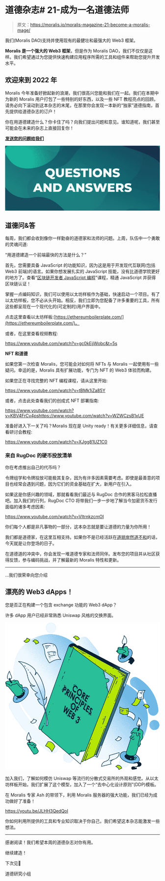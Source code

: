 # 道德杂志# 21-成为一名道德法师

> 原文：<https://moralis.io/moralis-magazine-21-become-a-moralis-mage/>

我们(Moralis DAO)支持并使用现有的最健壮和最强大的 Web3 框架。

**Moralis 是一个强大的 Web3 框架**，但是作为 Moralis DAO，我们不仅仅是这样。我们希望通过为您提供快速构建应用程序所需的工具和组件来帮助您提升开发水平。

## **欢迎来到 2022 年**

Moralis 今年准备好掀起新的浪潮，我们很高兴您能和我们在一起。我们在本期中为新的 Moralis 用户打包了一些特别的好东西，以及一些 NFT 教程亮点的回顾。请务必向下滚动到这本杂志的末尾，在那里你会发现一本新的“独家”道德指南，首先提供给道德杂志的订户！

你在用道德建造什么？你卡住了吗？向我们提出问题和意见。谁知道呢，我们甚至可能会在未来的杂志上直接回复你！

[**发送您的问题给我们**](https://ivanontech.typeform.com/to/R9K5lnGe)

![](img/de057c1773a0301800cfae6b833057c2.png)

## **道德问&答**

每周，我们都会收到像你一样勤奋的道德家和法师的问题。上周，队伍中一个勇敢的灵魂问道:

“用道德建造一个前端最快的方法是什么？”

首先，您需要具备 JavaScript 的功能知识，因为这是用于开发现代互联网(包括 Web3 前端)的语言。如果你想发展扎实的 JavaScript 技能，没有比道德学院更好的地方了。查看“[区块链开发者 JavaScript 编程](https://academy.moralis.io/courses/javascript-programming-for-blockchain-developers?utm_source=blog&utm_medium=post&utm_campaign=Exploring%2520Polymath%252C%2520the%2520POLY%2520Token%252C%2520and%2520the%2520POLYX%2520Token)”课程，精通 JavaScript 并获得区块链认证！

掌握一点编码知识，我们可以使用以太坊样板作为基础，快速启动一个项目。有了以太坊样板，您不必从头开始。相反，我们立即为您配备了许多重要的工具，所有这些都呈现在一个现代化的(可定制的)用户界面中。

点击这里查看以太坊样板:[https://ethereumboilerplate.com/](https://ethereumboilerplate.com/)。

或者，在这里查看视频教程:

https://www.youtube.com/watch?v=gc0kEjjWobc&t=5s

**NFT 和道德**

如果您第一次检查 Moralis，您可能会对如何将 NFTs 与 Moralis 一起使用有一些疑问。幸运的是，Moralis 具有扩展功能，专门为 NFT 的 Web3 体验而构建。

如果您正在寻找完整的 NFT 编程课程，请从这里开始:

https://www.youtube.com/watch?v=tBMk1iZa85Y

或者，点击此处查看我们的创成式 NFT 部署指南:

https://www.youtube.com/watch?v=KBV4FrCv4pshttps://www.youtube.com/watch?v=WZWCzsB1xUE

准备好进入下一关了吗？Moralis 现在是 Unity ready！有关更多详细信息，请查看研讨会教程:

https://www.youtube.com/watch?v=XJgg81UZ1C0

### 来自 RugDoc 的硬币投放清单

你在考虑推出自己的代币吗？

令牌组学和令牌投放可能极其复杂，因为有许多因素需要考虑。即使是最善意的项目也经常会遇到问题，因为它们的资金基础在扩大，新用户在引入。

如果这是你感兴趣的领域，那就看看我们最近与 RugDoc 合作的黑客马拉松直播吧。加入我们的行列，RugDoc CTO 将带我们一步一步地了解当今加密货币发行面临的诸多考虑因素:

https://www.youtube.com/watch?v=VItrnkzcmOI

你们每个人都是非凡事物的一部分，这本杂志就是要让道德的力量为你所用！

我们都是道德家，在这里互相支持。如果你不是已经活跃在[道貌岸然道不和](https://discord.com/invite/P9N9HF97hH)的话，今天就是让你登场的日子。

在道德道的冲突中，你会发现一堆道德专家和法师同伴。发布您的项目并从社区获得反馈，参与编码挑战，并了解最新的 Moralis 特性和更新。

* * *

…我们很荣幸向您介绍

## 漂亮的 Web3 dApps！

您是否正在构建一个包含 exchange 功能的 Web3 dApp？

许多 dApp 用户已经非常熟悉 Uniswap 风格的交换界面。

![](img/40e7bee8cf4360bda1f2c221955918cd.png)

加入我们，了解如何模仿 Uniswap 等流行的分散式交易所的外观和感觉。从以太坊样板开始，我们扩展了这个模型，加入了一个“去中心化设计原则”(DDP)模板。

在 Moralis 专家 Ash 的带领下，利用 Moralis 服务器的强大功能，我们已经为成功做好了准备！

https://youtu.be/JLHH3QedQoI

你如何利用所提供的工具和专业知识取决于你自己，我们希望这本杂志能激发一些想法。

* * *

感谢阅读！我们希望本周的道德杂志对你有用。

继续建造！

下次见💚

道德研究小组